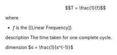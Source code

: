 
$$T = \frac{1}{f}$$

where
- $f$ is the [[Linear Frequency]]



description
	The time taken for one complete cycle.



dimension
$s = \frac{1}{s^{-1}}$